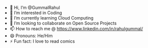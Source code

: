 - 👋 Hi, I’m @GummalRahul
- 👀 I’m interested in Coding 
- 🌱 I’m currently learning Cloud Computing
- 💞️ I’m looking to collaborate on Open Source Projects
- 📫 How to reach me @ https://www.linkedin.com/in/rahulgummal/
- 😄 Pronouns: He/Him
- ⚡ Fun fact: I love to read comics



